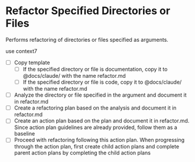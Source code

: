 # Refactor Specified Directories or Files

Performs refactoring of directories or files specified as arguments.

use context7

- [ ] Copy template
  - [ ] If the specified directory or file is documentation, copy it to @docs/claude/ with the name refactor<timestamp>.md
  - [ ] If the specified directory or file is code, copy it to @docs/claude/ with the name refactor<timestamp>.md
- [ ] Analyze the directory or file specified in the argument and document it in refactor<timestamp>.md
- [ ] Create a refactoring plan based on the analysis and document it in refactor<timestamp>.md
- [ ] Create an action plan based on the plan and document it in refactor<timestamp>.md. Since action plan guidelines are already provided, follow them as a baseline
- [ ] Proceed with refactoring following this action plan. When progressing through the action plan, first create child action plans and complete parent action plans by completing the child action plans
